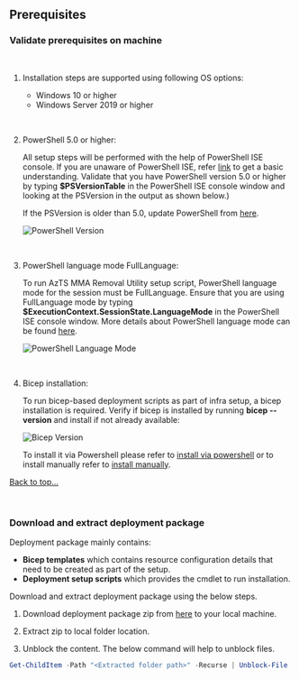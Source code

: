 ## **Prerequisites**

### **Validate prerequisites on machine**

<br/>

1.  Installation steps are supported using following OS options:

    - Windows 10 or higher
    - Windows Server 2019 or higher

  <br/>

2. PowerShell 5.0 or higher:

   All setup steps will be performed with the help of PowerShell ISE console. If you are unaware of PowerShell ISE, refer [link](PowerShellTips.md) to get a basic understanding.
   Validate that you have PowerShell version 5.0 or higher by typing **$PSVersionTable** in the PowerShell ISE console window and looking at the PSVersion in the output as shown below.)
   <br/>

   If the PSVersion is older than 5.0, update PowerShell from [here](https://www.microsoft.com/en-us/download/details.aspx?id=54616).

   ![PowerShell Version](../Images/00_PS_Version.png)

  <br/>

3. PowerShell language mode FullLanguage:

   To run AzTS MMA Removal Utility setup script, PowerShell language mode for the session must be FullLanguage.
   Ensure that you are using FullLanguage mode by typing **$ExecutionContext.SessionState.LanguageMode** in the PowerShell ISE console window. More details about PowerShell language mode can be found [here](https://learn.microsoft.com/en-us/powershell/module/microsoft.powershell.core/about/about_language_modes?source=recommendations&view=powershell-7.3).

   ![PowerShell Language Mode](../Images/00_PS_Language_Mode.png)

  <br/>

4. Bicep installation:

   To run bicep-based deployment scripts as part of infra setup, a bicep installation is required. Verify if bicep is installed by running **bicep --version** and install if not already available:

   ![Bicep Version](../Images/00_PS_Bicep_Version.png)

   To install it via Powershell please refer to [install via powershell](https://learn.microsoft.com/en-us/azure/azure-resource-manager/bicep/install#azure-powershell) or to install manually refer to [install manually](https://learn.microsoft.com/en-us/azure/azure-resource-manager/bicep/install#windows).

[Back to top…](#prerequisites)

<br/>

### **Download and extract deployment package**

Deployment package mainly contains:

- **Bicep templates** which contains resource configuration details that need to be created as part of the setup.
- **Deployment setup scripts** which provides the cmdlet to run installation. <br/>

Download and extract deployment package using the below steps.

1. Download deployment package zip from [here](https://github.com/azsk/AzTS-docs/raw/main/TemplateFiles/AzTSMMARemovalUtilityDeploymentFiles.zip) to your local machine. <br/>

2. Extract zip to local folder location. <br/>

3. Unblock the content. The below command will help to unblock files. <br/>

```PowerShell
Get-ChildItem -Path "<Extracted folder path>" -Recurse | Unblock-File
```

<br/>
